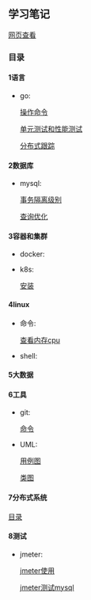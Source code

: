## 学习笔记

[网页查看](https://xiaomeng79.github.io/learning_notes/)

### 目录

#### 1语言

- go:

   [操作命令](./1语言/1go/命令.md)
   
   [单元测试和性能测试](./1语言/1go/测试.md)
   
   [分布式跟踪](./1语言/1go/分布式跟踪.md)
   
#### 2数据库

- mysql:

   [事务隔离级别](./mysql/事务隔离级别.md)
   
   [查询优化](./mysql/事务隔离级别.md)
   
#### 3容器和集群

- docker:

   
- k8s:

   [安装](./3容器和集群/2k8s/安装.md)   
   
   
#### 4linux

   
- 命令:

   [查看内存cpu](./4linux/1命令/内存cpu.md)
   
- shell:

#### 5大数据


#### 6工具

- git:
 
   [命令](./6工具/1git/命令.md)
   
- UML:

   [用例图](./6工具/2UML/用例图.md)
   
   [类图](./6工具/2UML/类图.md)
   
#### 7分布式系统

   [目录](./7分布式系统/0目录.md)

#### 8测试

- jmeter:
 
   [jmeter使用](./8测试/1jmeter/jmeter使用.md)
   
   [jmeter测试mysql](./8测试/1jmeter/jmeter测试mysql.md)
   
   

   
